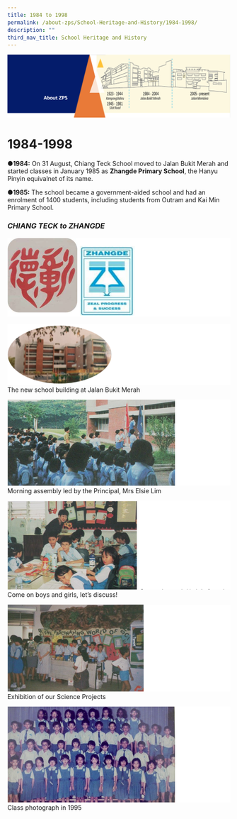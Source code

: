 ```yaml
---
title: 1984 to 1998
permalink: /about-zps/School-Heritage-and-History/1984-1998/
description: ""
third_nav_title: School Heritage and History
---
```

![](/images/AboutUs.png)

1984-1998
========

<b>●1984:</b> On 31 August, Chiang Teck School moved to Jalan Bukit Merah and started classes in January 1985 as <b>Zhangde Primary School</b>, the Hanyu Pinyin equivalnet of its name. 

<b>●1985:</b> The school became a government-aided school and had an enrolment of 1400 students, including students from Outram and Kai Min Primary School.

### <i>CHIANG TECK to ZHANGDE</i>

![](/images/1984-1.png)

![](/images/1984-2.png)
The new school building at Jalan Bukit Merah

![](/images/1984-3.png)
Morning assembly led by the Principal, Mrs Elsie Lim

![](/images/1984-4.png)
Come on boys and girls, let’s discuss!

![](/images/1984-5.png)
Exhibition of our Science Projects

![](/images/1984-6.png)
Class photograph in 1995